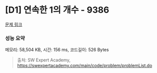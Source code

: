 # [D1] 연속한 1의 개수 - 9386 

[문제 링크](https://swexpertacademy.com/main/code/problem/problemDetail.do?contestProbId=AXALDUIq97oDFASI) 

### 성능 요약

메모리: 58,504 KB, 시간: 156 ms, 코드길이: 526 Bytes



> 출처: SW Expert Academy, https://swexpertacademy.com/main/code/problem/problemList.do